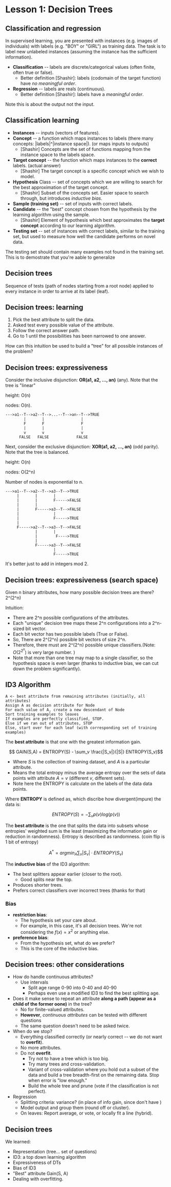 Lesson 1: Decision Trees
========================

Classification and regression
-----------------------------

In supervised learning, you are presented with instances (e.g. images of individuals) with labels (e.g. "BOY" or "GIRL") as training data. The task is to label new unlabeled instances (assuming the instance has the sufficient information).

* **Classification** -- labels are discrete/categorical values (often finite, often true or false).
  * Better definition [Shashir]: labels (codomain of the target function) have *no meaningful order*.
* **Regression** -- labels are reals (continuous).
  * Better definition [Shashir]: labels have a *meaningful order*.

Note this is about the output not the input.

Classification learning
-----------------------

* **Instances** -- inputs (vectors of features).
* **Concept** -- a function which maps instances to labels (there many concepts: |labels|^|instance space|).  (or maps inputs to outputs)
  * [Shashir] Concepts are the set of functions mapping from the instance space to the labels space.
* **Target concept** -- the function which maps instances to the **correct** labels. (actual answer)
  * [Shashir] The target concept is a specific concept which we wish to model.
* **Hypothesis** Class -- set of concepts which we are willing to search for the best approximation of the target concept.
  * [Shashir] Subset of the concepts set. Easier space to search through, but introduces *inductive bias*.  
* **Sample (training set)** -- set of inputs with correct labels.
* **Candidate** -- the "best" concept chosen from the hypothesis by the learning algorithm using the sample.
  * [Shashir] Element of hypothesis which best approximates the **target concept** according to our learning algorithm.
* **Testing set** -- set of instances with correct labels, similar to the training set, but used to measure how well the candidate performs on novel data.

The testing set should contain many examples not found in the training set.  This is to demostrate that you're aable to generalize

Decision trees
--------------

Sequence of tests (path of nodes starting from a root node) applied to every instance in order to arrive at its label (leaf).

Decision trees: learning
------------------------

1. Pick the best attribute to split the data.
2. Asked test every possible value of the attribute.
3. Follow the correct answer path.
4. Go to 1 until the possibilities has been narrowed to one answer.

How can this intuition be used to build a "tree" for all possible instances of the problem?

Decision trees: expressiveness
------------------------------

Consider the inclusive disjunction: **OR(a1, a2, ..., an)** (any). Note that the tree is "linear"

height: O(n)

nodes: O(n).
```
--->a1--T-->a2--T-->...--T-->an--T-->TRUE
        |       |                |
        F       F                F
        |       |                |
        v       v                v
      FALSE   FALSE            FALSE
```

Next, consider the exclusive disjunction: **XOR(a1, a2, ..., an)** (odd parity). Note that the tree is balanced.

height: O(n)

nodes: O(2^n)

Number of nodes is exponential to n.

```
--->a1--T-->a2--T-->a3--T-->TRUE
     |       |       |
     |       |       F----->FALSE
     |       |
     |       F----->a3--T-->FALSE
     |               |
     |               F----->TRUE
     |
     F----->a2--T-->a3--T-->FALSE
             |       |
             |        F---->TRUE
             |
             F----->a3--T-->FALSE
                     |
                     F----->TRUE
```
It's better just to add in integers mod 2.

Decision trees: expressiveness (search space)
---------------------------------------------

Given n binary attributes, how many possible decision trees are there? 2^(2^n)

Intuition:

* There are 2^n possible configurations of the attributes.
* Each "unique" decision tree maps these 2^n configurations into a 2^n-sized bit vector.
* Each bit vector has two possible labels (True or False).
* So, There are 2^(2^n) possible bit vectors of size 2^n.
* Therefore, there must are 2^(2^n) possible unique classifiers.(Note: $O(2^{2^n})$ is very large number. )
* Note that more than one tree may map to a single classifier, so the hypothesis space is even larger (thanks to inductive bias, we can cut down the problem significantly).

ID3 Algorithm
-------------

```
A <- best attribute from remaining attributes (initially, all attributes)
Assign A as decision attribute for Node
For each value of A, create a new descendant of Node
Sort training examples to leaves
If examples are perfectly classified, STOP.
Else if we ran out of attributes, STOP
Else, start over for each leaf (with corresponding set of training examples)
```

The **best attribute** is that one with the greatest information gain.

$$ GAIN(S,A) = ENTROPY(S) - \sum_v \frac{|S_v|}{|S|} ENTROPY(S_v)$$

  * Where $S$ is the collection of training dataset, and $A$ is a particular attribute.
  * Means the total entropy minus the average entropy over the sets of data points with attribute $A=v$ (different $v$, different sets).
  * Note here the ENTROPY is calculate on the labels of the data data points.

Where **ENTROPY** is defined as, which discribe how divergent(impure) the data is:

$$ ENTROPY(S) = -\sum_v p(v)log(p(v))$$

The **best attribute** is the one that splits the data into subsets whose entropies' weighted sum is the least (maximizing the information gain or reduction in randomness).  Entropy is described as randomness.  (coin flip is 1 bit of entropy)

$$ A^* = argmin_A\sum_v|S_v|\cdot ENTROPY(S_v)$$


The **inductive bias** of the ID3 algorithm:
* The best splitters appear earlier (closer to the root).
  * Good splits near the top.
* Produces shorter trees.
* Prefers correct classifiers over incorrect trees (thanks for that)

### Bias
* **restriction bias**:
  * The hypothesis set your care about.
  * For example, in this case, it's all decision trees. We're not considering the $f(x) = x^2$ or anything else.
* **preference bias**:
  * From the hypothesis set, what do we prefer?
  * This is the core of the inductive bias.


Decision trees: other considerations
------------------------------------

* How do handle continuous attributes?
  * Use intervals
    * Split age range 0-90 into 0-40 and 40-90
    * Perhaps even use a modified ID3 to find the best splitting age.
* Does it make sense to repeat an attribute **along a path (appear as a child of the former oone)** in the tree?
  * No for finite-valued attributes.
  * **However**, *continuous attributes* can be tested with different questions
  * The same question doesn't need to be asked twice.
* When do we stop?
  * Everything classified correctly (or nearly correct -- we do not want to **overfit**).
  * No more attributes.
  * Do not **overfit**.
    * Try not to have a tree which is too big.
    * Try many trees and cross-validation.
    * Variant of cross-validation where you hold out a subset of the data and build a tree breadth-first on the remaining data. Stop when error is "low enough."
    * Build the whole tree and prune (vote if the classification is not perfect).
* Regression
  * Splitting criteria: variance?  (in place of info gain, since don't have )
  * Model output and group them (round off or cluster).
  * On leaves: Report average, or vote, or locally fit a line (hybrid).


Decision trees
--------------

We learned:
* Representation (tree... set of questions)
* ID3: a top down learning algorithm
* Expressiveness of DTs
* Bias of ID3
* "Best" attribute Gain(S, A)
* Dealing with overfitting.
